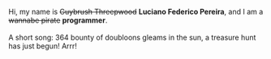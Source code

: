 Hi, my name is ~~Guybrush Threepwood~~ **Luciano Federico Pereira**, and I am a ~~wannabe pirate~~ **programmer**.<br><br>A short song: 364 bounty of doubloons gleams in the sun, a treasure hunt has just begun! Arrr!
